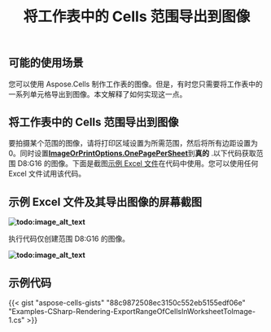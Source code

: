 ﻿---
title: 将工作表中的 Cells 范围导出到图像
type: docs
weight: 60
url: /zh/net/export-range-of-cells-in-a-worksheet-to-image/
---
## **可能的使用场景**

您可以使用 Aspose.Cells 制作工作表的图像。但是，有时您只需要将工作表中的一系列单元格导出到图像。本文解释了如何实现这一点。

## **将工作表中的 Cells 范围导出到图像**

要拍摄某个范围的图像，请将打印区域设置为所需范围，然后将所有边距设置为 0。同时设置[**ImageOrPrintOptions.OnePagePerSheet**](https://reference.aspose.com/cells/net/aspose.cells.rendering/imageorprintoptions/properties/onepagepersheet)到**真的** .以下代码获取范围 D8:G16 的图像。下面是截图[示例 Excel 文件](47153160.xlsx)在代码中使用。您可以使用任何 Excel 文件试用该代码。

## **示例 Excel 文件及其导出图像的屏幕截图**

**![todo:image_alt_text](export-range-of-cells-in-a-worksheet-to-image_1.png)**

执行代码仅创建范围 D8:G16 的图像。

**![todo:image_alt_text](Output-Image.png)**

## **示例代码**

{{< gist "aspose-cells-gists" "88c9872508ec3150c552eb5155edf06e" "Examples-CSharp-Rendering-ExportRangeOfCellsInWorksheetToImage-1.cs" >}}
